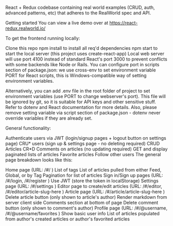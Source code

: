 React + Redux codebase containing real world examples (CRUD, auth, advanced patterns, etc) that adheres to the RealWorld spec and API.

Getting started
You can view a live demo over at https://react-redux.realworld.io/

To get the frontend running locally:

Clone this repo
npm install to install all req'd dependencies
npm start to start the local server (this project uses create-react-app)
Local web server will use port 4100 instead of standard React's port 3000 to prevent conflicts with some backends like Node or Rails. You can configure port in scripts section of package.json: we use cross-env to set environment variable PORT for React scripts, this is Windows-compatible way of setting environment variables.

Alternatively, you can add .env file in the root folder of project to set environment variables (use PORT to change webserver's port). This file will be ignored by git, so it is suitable for API keys and other sensitive stuff. Refer to dotenv and React documentation for more details. Also, please remove setting variable via script section of package.json - dotenv never override variables if they are already set.

General functionality:

Authenticate users via JWT (login/signup pages + logout button on settings page)
CRU* users (sign up & settings page - no deleting required)
CRUD Articles
CR*D Comments on articles (no updating required)
GET and display paginated lists of articles
Favorite articles
Follow other users
The general page breakdown looks like this:

Home page (URL: /#/ )
List of tags
List of articles pulled from either Feed, Global, or by Tag
Pagination for list of articles
Sign in/Sign up pages (URL: /#/login, /#/register )
Use JWT (store the token in localStorage)
Settings page (URL: /#/settings )
Editor page to create/edit articles (URL: /#/editor, /#/editor/article-slug-here )
Article page (URL: /#/article/article-slug-here )
Delete article button (only shown to article's author)
Render markdown from server client side
Comments section at bottom of page
Delete comment button (only shown to comment's author)
Profile page (URL: /#/@username, /#/@username/favorites )
Show basic user info
List of articles populated from author's created articles or author's favorited articles